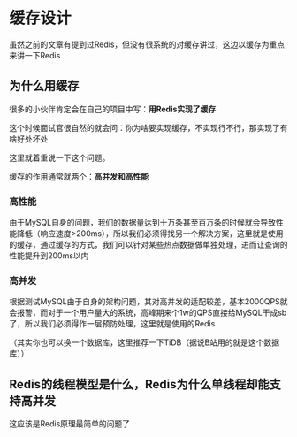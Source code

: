 # 缓存设计

虽然之前的文章有提到过Redis，但没有很系统的对缓存讲过，这边以缓存为重点来讲一下Redis

## 为什么用缓存

很多的小伙伴肯定会在自己的项目中写：**用Redis实现了缓存** 

这个时候面试官很自然的就会问：你为啥要实现缓存，不实现行不行，那实现了有啥好处坏处

这里就着重说一下这个问题。

缓存的作用通常就两个：**高并发和高性能**

### 高性能

由于MySQL自身的问题，我们的数据量达到十万条甚至百万条的时候就会导致性能降低（响应速度>200ms），所以我们必须得找另一个解决方案，这里就是使用的缓存，通过缓存的方式，我们可以针对某些热点数据做单独处理，进而让查询的性能提升到200ms以内

### 高并发

根据测试MySQL由于自身的架构问题，其对高并发的适配较差，基本2000QPS就会报警，而对于一个用户量大的系统，高峰期来个1w的QPS直接给MySQL干成sb了，所以我们必须得作一层预防处理，这里就是使用的Redis

（其实你也可以换一个数据库，这里推荐一下TiDB（据说B站用的就是这个数据库））

## Redis的线程模型是什么，Redis为什么单线程却能支持高并发

这应该是Redis原理最简单的问题了

